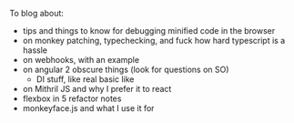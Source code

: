 To blog about:

- tips and things to know for debugging minified code in the browser
- on monkey patching, typechecking, and fuck how hard typescript is a hassle
- on webhooks, with an example
- on angular 2 obscure things (look for questions on SO)
    - DI stuff, like real basic like
- on Mithril JS and why I prefer it to react
- flexbox in 5 refactor notes
- monkeyface.js and what I use it for